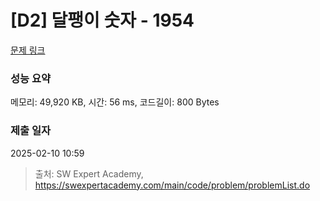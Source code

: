 # [D2] 달팽이 숫자 - 1954 

[문제 링크](https://swexpertacademy.com/main/code/problem/problemDetail.do?contestProbId=AV5PobmqAPoDFAUq) 

### 성능 요약

메모리: 49,920 KB, 시간: 56 ms, 코드길이: 800 Bytes

### 제출 일자

2025-02-10 10:59



> 출처: SW Expert Academy, https://swexpertacademy.com/main/code/problem/problemList.do